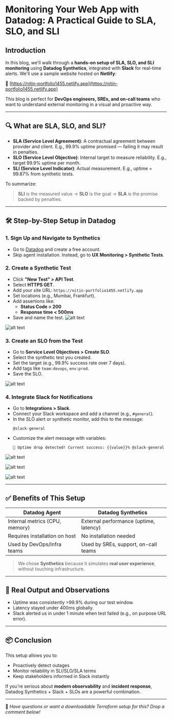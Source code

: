 # Monitoring Your Web App with Datadog: A Practical Guide to SLA, SLO, and SLI

## Introduction

In this blog, we'll walk through a **hands-on setup of SLA, SLO, and SLI monitoring** using **Datadog Synthetics**, integrated with **Slack** for real-time alerts. We'll use a sample website hosted on **Netlify**:

🔗 [https://nitin-portfolio1455.netlify.app](https://nitin-portfolio1455.netlify.app)

This blog is perfect for **DevOps engineers, SREs, and on-call teams** who want to understand external monitoring in a visual and proactive way.

---

## 🔍 What are SLA, SLO, and SLI?

- **SLA (Service Level Agreement)**: A contractual agreement between provider and client. E.g., 99.9% uptime promised — failing it may result in penalties.
- **SLO (Service Level Objective)**: Internal target to measure reliability. E.g., target 99.9% uptime per month.
- **SLI (Service Level Indicator)**: Actual measurement. E.g., uptime = 99.87% from synthetic tests.

To summarize:
> **SLI** is the measured value → **SLO** is the goal → **SLA** is the promise backed by penalties.

---

## 🛠️ Step-by-Step Setup in Datadog

### 1. **Sign Up and Navigate to Synthetics**
- Go to [Datadog](https://www.datadoghq.com/) and create a free account.
- Skip agent installation. Instead, go to **UX Monitoring > Synthetic Tests**.

### 2. **Create a Synthetic Test**
- Click **"New Test" > API Test**.
- Select **HTTPS GET**.
- Add your site URL: `https://nitin-portfolio1455.netlify.app`
- Set locations (e.g., Mumbai, Frankfurt).
- Add assertions like:
  - **Status Code = 200**
  - **Response time < 500ms**
- Save and name the test.
![alt text](image-1.png)

![alt text](image.png)

### 3. **Create an SLO from the Test**
- Go to **Service Level Objectives > Create SLO**.
- Select the synthetic test you created.
- Set the target (e.g., 99.9% success rate over 7 days).
- Add tags like `team:devops`, `env:prod`.
- Save the SLO.

![alt text](image-2.png)

### 4. **Integrate Slack for Notifications**
- Go to **Integrations > Slack**.
- Connect your Slack workspace and add a channel (e.g., `#general`).
- In the SLO alert or synthetic monitor, add this to the message:
  ```
  @slack-general
  ```
- Customize the alert message with variables:
  ```
  🚨 Uptime drop detected! Current success: {{value}}% @slack-general
  ```

![alt text](image-3.png)

![alt text](image-4.png)

![alt text](image-5.png)

---

## ✅ Benefits of This Setup

| Datadog Agent                      | Datadog Synthetics                         |
|-----------------------------------|--------------------------------------------|
| Internal metrics (CPU, memory)    | External performance (uptime, latency)     |
| Requires installation on host     | No installation needed                     |
| Used by DevOps/Infra teams        | Used by SREs, support, on-call teams       |

> We chose **Synthetics** because it simulates **real user experience**, without touching infrastructure.

---

## 🧪 Real Output and Observations
- Uptime was consistently >99.9% during our test window.
- Latency stayed under 400ms globally.
- Slack alerted us in under 1 minute when test failed (e.g., on purpose URL error).

---

## 📦 Conclusion
This setup allows you to:
- Proactively detect outages
- Monitor reliability in SLI/SLO/SLA terms
- Keep stakeholders informed in Slack instantly

If you're serious about **modern observability** and **incident response**, Datadog Synthetics + Slack + SLOs are a powerful combination.

---

💬 *Have questions or want a downloadable Terraform setup for this? Drop a comment below!*

